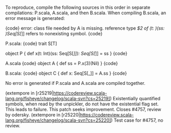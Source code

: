 
To reproduce, compile the following sources in this order in separate compilations: P.scala, A.scala, and then B.scala.  When compiling B.scala, an error message is generated:

{code}
error: class file needed by A is missing.
reference type _$2 of (t: <?>)(ss: <?>)Seq[S[_]] refers to nonexisting symbol.
{code}

P.scala:
{code}
trait S[T]

object P {
  def x(t: Int)(ss: Seq[S[_]]): Seq[S[_]] = ss
}
{code}

A.scala
{code}
object A {
  def ss = P.x(3)(Nil)
}
{code}


B.scala:
{code}
object C {
  def x: Seq[S[_]] = A.ss
}
{code}

No error is generated if P.scala and A.scala are compiled together.

(extempore in [r25219|https://codereview.scala-lang.org/fisheye/changelog/scala-svn?cs=25219]) Existentially quantified symbols, when read by the unpickler, do not
have the existential flag set.  This leads to failure.  This patch
seeks improvement.  Closes #4757, review by odersky.
(extempore in [r25220|https://codereview.scala-lang.org/fisheye/changelog/scala-svn?cs=25220]) Test case for #4757, no review.
